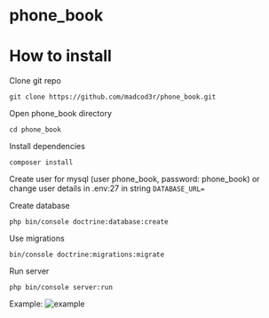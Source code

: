 # phone_book

# How to install
Clone git repo

```git clone https://github.com/madcod3r/phone_book.git```

Open phone_book directory

```cd phone_book```

Install dependencies

```composer install```

Create user for mysql (user phone_book, password: phone_book)
or change user details in .env:27 in string `DATABASE_URL=`

Create database

```php bin/console doctrine:database:create```

Use migrations

```bin/console doctrine:migrations:migrate```

Run server

```php bin/console server:run```

Example:
![example](http://i.piccy.info/i9/78d8e5ddbefc5d5186b1c9540de4ee1f/1548780541/59374/1298234/phone_book_example.jpg)